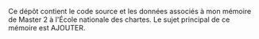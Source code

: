  Ce dépôt contient le code source et les données associés à mon mémoire de Master 2 à l'École nationale des chartes. Le sujet principal de ce mémoire est AJOUTER.
